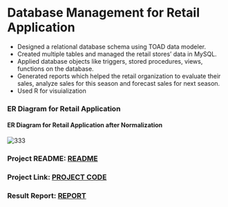 # Database Management for Retail Application
* Designed a relational database schema using TOAD data modeler.
* Created multiple tables and managed the retail stores’ data in MySQL.
* Applied database objects like triggers, stored procedures, views, functions on the database.
* Generated reports which helped the retail organization to evaluate their sales, analyze sales for this season and forecast sales for next season.
* Used R for visuialization

### ER Diagram for Retail Application
#### ER Diagram for Retail Application after Normalization
![333](https://user-images.githubusercontent.com/25045759/27304878-8679f712-550d-11e7-8dd3-d2ad92ee5289.jpg)

### Project README: <a href="https://github.com/Uppalapa/Database-Projects/blob/master/DBMS%20Retail%20Application/README.md"/>README</a>
### Project Link: <a href="https://github.com/Uppalapa/Database-Projects/blob/master/DBMS%20Retail%20Application/SQLQueries%2CTriggers%2CStoredProcedures%2CViews.sql"/>PROJECT CODE</a>
### Result Report: <a href="https://github.com/Uppalapa/Database-Projects/blob/master/DBMS%20Retail%20Application/Result%20report.docx"/>REPORT</a>
